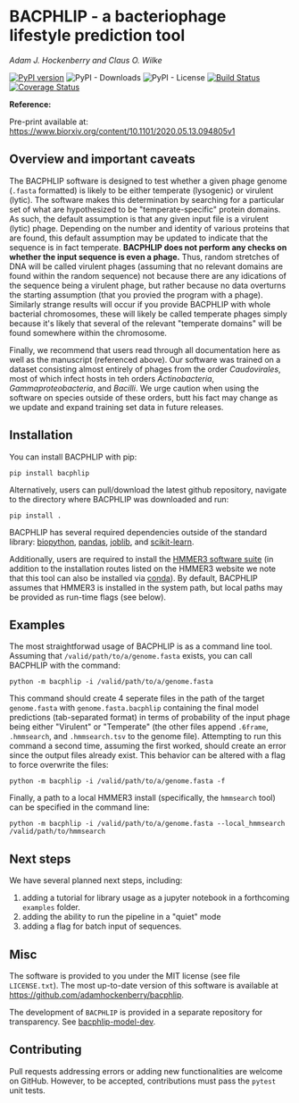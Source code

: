 # BACPHLIP - a bacteriophage lifestyle prediction tool

*Adam J. Hockenberry and Claus O. Wilke*

[![PyPI version](https://badge.fury.io/py/bacphlip.svg)](https://badge.fury.io/py/bacphlip)
![PyPI - Downloads](https://img.shields.io/pypi/dm/bacphlip)
![PyPI - License](https://img.shields.io/pypi/l/bacphlip)
[![Build Status](https://travis-ci.com/adamhockenberry/bacphlip.svg?branch=master)](https://travis-ci.com/adamhockenberry/bacphlip)
[![Coverage Status](https://img.shields.io/codecov/c/github/adamhockenberry/bacphlip/master.svg)](https://codecov.io/github/adamhockenberry/bacphlip?branch=master)

**Reference:**

Pre-print available at: <https://www.biorxiv.org/content/10.1101/2020.05.13.094805v1>


## Overview and important caveats

The BACPHLIP software is designed to test whether a given phage genome (`.fasta` formatted) is likely to be either temperate (lysogenic) or virulent (lytic). The software makes this determination by searching for a particular set of what are hypothesized to be "temperate-specific" protein domains. As such, the default assumption is that any given input file is a virulent (lytic) phage. Depending on the number and identity of various proteins that are found, this default assumption may be updated to indicate that the sequence is in fact temperate. **BACPHLIP does not perform any checks on whether the input sequence is even a phage.** Thus, random stretches of DNA will be called virulent phages (assuming that no relevant domains are found within the random sequence) not because there are any idications of the sequence being a virulent phage, but rather because no data overturns the starting assumption (that you provied the program with a phage). Similarly strange results will occur if you provide BACPHLIP with whole bacterial chromosomes, these will likely be called temperate phages simply because it's likely that several of the relevant "temperate domains" will be found somewhere within the chromosome. 

Finally, we recommend that users read through all documentation here as well as the manuscript (referenced above). Our software was trained on a dataset consisting almost entirely of phages from the order *Caudovirales*, most of which infect hosts in teh orders *Actinobacteria*, *Gammaproteobacteria*, and *Bacilli*. We urge caution when using the software on species outside of these orders, butt his fact may change as we update and expand training set data in future releases. 

## Installation

You can install BACPHLIP with pip:
```
pip install bacphlip
```

Alternatively, users can pull/download the latest github repository, navigate to the directory where BACPHLIP was downloaded and run:
```
pip install .
```

BACPHLIP has several required dependencies outside of the standard library: [biopython](https://pypi.org/project/biopython/), [pandas](https://pypi.org/project/pandas/), [joblib](https://pypi.org/project/joblib/), and [scikit-learn](https://pypi.org/project/scikit-learn/).

Additionally, users are required to install the [HMMER3 software suite](http://hmmer.org/) (in addition to the installation routes listed on the HMMER3 website we note that this tool can also be installed via [conda](https://anaconda.org/bioconda/hmmer)). By default, BACPHLIP assumes that HMMER3 is installed in the system path, but local paths may be provided as run-time flags (see below). 

## Examples

The most straightforwad usage of BACPHLIP is as a command line tool. Assuming that `/valid/path/to/a/genome.fasta` exists, you can call BACPHLIP with the command:
```
python -m bacphlip -i /valid/path/to/a/genome.fasta
```

This command should create 4 seperate files in the path of the target `genome.fasta` with `genome.fasta.bacphlip` containing the final model predictions (tab-separated format) in terms of probability of the input phage being either "Virulent" or "Temperate" (the other files append `.6frame`, `.hmmsearch`, and `.hmmsearch.tsv` to the genome file). Attempting to run this command a second time, assuming the first worked, should create an error since the output files already exist. This behavior can be altered with a flag to force overwrite the files:
```
python -m bacphlip -i /valid/path/to/a/genome.fasta -f 
```

Finally, a path to a local HMMER3 install (specifically, the `hmmsearch` tool) can be specified in the command line:
```
python -m bacphlip -i /valid/path/to/a/genome.fasta --local_hmmsearch /valid/path/to/hmmsearch
```


## Next steps

We have several planned next steps, including:
1. adding a tutorial for library usage as a jupyter notebook in a forthcoming `examples` folder. 
2. adding the ability to run the pipeline in a "quiet" mode
3. adding a flag for batch input of sequences. 

## Misc

The software is provided to you under the MIT license (see file `LICENSE.txt`).
The most up-to-date version of this software is available at
https://github.com/adamhockenberry/bacphlip.

The development of `BACPHLIP` is provided in a separate repository for transparency. See [bacphlip-model-dev](https://github.com/adamhockenberry/bacphlip-model-dev).

## Contributing

Pull requests addressing errors or adding new functionalities are welcome on GitHub. However, to be accepted, contributions must pass the `pytest` unit tests. 
